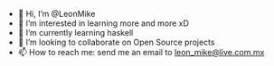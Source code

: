 - 👋 Hi, I’m @LeonMike
- 👀 I’m interested in learning more and more xD
- 🌱 I’m currently learning haskell
- 💞️ I’m looking to collaborate on Open Source projects
- 📫 How to reach me: send me an email to leon_mike@live.com.mx

<!---
LeonMike/LeonMike is a ✨ special ✨ repository because its `README.md` (this file) appears on your GitHub profile.
You can click the Preview link to take a look at your changes.
--->

